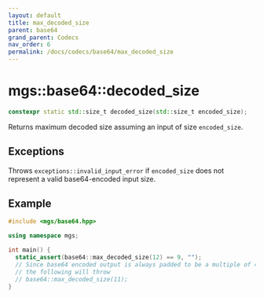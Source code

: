 ```yaml
---
layout: default
title: max_decoded_size
parent: base64
grand_parent: Codecs
nav_order: 6
permalink: /docs/codecs/base64/max_decoded_size
---
```


# mgs::base64::decoded_size

```cpp
constexpr static std::size_t decoded_size(std::size_t encoded_size);
```

Returns maximum decoded size assuming an input of size `encoded_size`.

## Exceptions

Throws `exceptions::invalid_input_error` if `encoded_size` does not represent a valid base64-encoded input size.

## Example

```cpp
#include <mgs/base64.hpp>

using namespace mgs;

int main() {
  static_assert(base64::max_decoded_size(12) == 9, "");
  // Since base64 encoded output is always padded to be a multiple of 4
  // the following will throw
  // base64::max_decoded_size(11);
}
```
